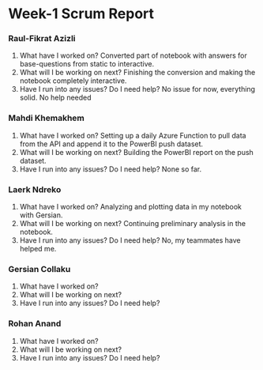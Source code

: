 
# Week-1 Scrum Report

### Raul-Fikrat Azizli
1. What have I worked on?
	Converted part of notebook with answers for base-questions from static to interactive.
2. What will I be working on next?
	Finishing the conversion and making the notebook completely interactive.
3. Have I run into any issues? Do I need help?
	No issue for now, everything solid. No help needed


### Mahdi Khemakhem
1. What have I worked on? Setting up a daily Azure Function to pull data from the API and append it to the PowerBI push dataset.
2. What will I be working on next? Building the PowerBI report on  the push dataset.
3. Have I run into any issues? Do I need help? None so far.

### Laerk Ndreko
1. What have I worked on? Analyzing and plotting data in my notebook with Gersian.
2. What will I be working on next? Continuing preliminary analysis in the notebook.
3. Have I run into any issues? Do I need help? No, my teammates have helped me.

### Gersian Collaku
1. What have I worked on?
2. What will I be working on next?
3. Have I run into any issues? Do I need help?

### Rohan Anand
1. What have I worked on?
2. What will I be working on next?
3. Have I run into any issues? Do I need help?
